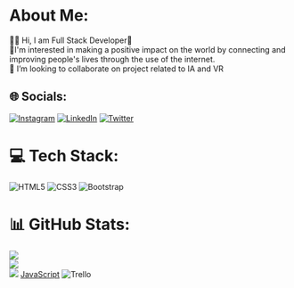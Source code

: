 # About Me:
👨‍💻 Hi, I am Full Stack Developer👀 <br> 🚀I'm interested in making a positive impact on the world by connecting and improving people's lives through the use of the internet.<br>👾 I’m looking to collaborate on project related to IA and VR


## 🌐 Socials:
[![Instagram](https://img.shields.io/badge/Instagram-%23E4405F.svg?logo=Instagram&logoColor=white)](https://instagram.com/marcosgz0) [![LinkedIn](https://img.shields.io/badge/LinkedIn-%230077B5.svg?logo=linkedin&logoColor=white)](https://linkedin.com/in/www.linkedin.com/in/marcos-gutierrez-691017268) [![Twitter](https://img.shields.io/badge/Twitter-%231DA1F2.svg?logo=Twitter&logoColor=white)](https://twitter.com/marcosguti0) 

# 💻 Tech Stack:
![HTML5](https://img.shields.io/badge/html5-%23E34F26.svg?style=for-the-badge&logo=html5&logoColor=white) ![CSS3](https://img.shields.io/badge/css3-%231572B6.svg?style=for-the-badge&logo=css3&logoColor=white) ![Bootstrap](https://img.shields.io/badge/bootstrap-%23563D7C.svg?style=for-the-badge&logo=bootstrap&logoColor=white)
# 📊 GitHub Stats:
![](https://github-readme-stats.vercel.app/api?username=marcosgz0&theme=dark&hide_border=false&include_all_commits=false&count_private=false)<br/>
![](https://github-readme-streak-stats.herokuapp.com/?user=marcosgz0&theme=dark&hide_border=false)<br/>
![](https://github-readme-stats.vercel.app/api/top-langs/?username=marcosgz0&theme=dark&hide_border=false&include_all_commits=false&count_private=false&layout=compact)
[JavaScript](https://img.shields.io/badge/javascript-%23323330.svg?style=for-the-badge&logo=javascript&logoColor=%23F7DF1E) ![Trello](https://img.shields.io/badge/Trello-%23026AA7.svg?style=for-the-badge&logo=Trello&logoColor=white)

